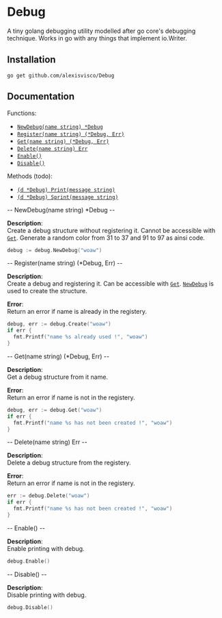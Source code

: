 
# Debug
A tiny golang debugging utility modelled after go core's debugging technique.
Works in go with any things that implement io.Writer.

## Installation

`go get github.com/alexisvisco/Debug`

## Documentation

Functions:
* [`NewDebug(name string) *Debug`](#NewDebug)
* [`Register(name string) (*Debug, Err)`](#Register)
* [`Get(name string) (*Debug, Err)`](#Get)
* [`Delete(name string) Err`](#Delete)
* [`Enable()`](#Enable)
* [`Disable()`](#Disable)

Methods (todo):
* [`(d *Debug) Print(message string)`](#Print)
* [`(d *Debug) Sprint(message string)`](#Print)

<a name="NewDebug" />
-- NewDebug(name string) *Debug --


__Description__:<br/>
Create a debug structure without registering it. Cannot be accessible with [`Get`](#Get).
Generate a random color from 31 to 37 and 91 to 97 as ainsi code.

```go
debug := debug.NewDebug("woaw") 
```

<a name="Register" />
-- Register(name string) (*Debug, Err) --


__Description__:<br/>
Create a debug and registering it. Can be accessible with [`Get`](#Get).
[`NewDebug`](#NewDebug) is used to create the structure.

__Error__:<br/>
Return an error if name is already in the registery.

```go
debug, err := debug.Create("woaw")
if err {
  fmt.Printf("name %s already used !", "woaw")
}
```

<a name="Get" />
-- Get(name string) (*Debug, Err) --


__Description__:<br/>
Get a debug structure from it name.

__Error__:<br/>
Return an error if name is not in the registery.

```go
debug, err := debug.Get("woaw")
if err {
  fmt.Printf("name %s has not been created !", "woaw")
}
```

<a name="Delete" />
-- Delete(name string) Err --


__Description__:<br/>
Delete a debug structure from the registery.

__Error__:<br/>
Return an error if name is not in the registery.

```go
err := debug.Delete("woaw")
if err {
  fmt.Printf("name %s has not been created !", "woaw")
}
```

<a name="Enable" />
-- Enable() --


__Description__:<br/>
Enable printing with debug.

```go
debug.Enable()
```

<a name="Disable" />
-- Disable() --


__Description__:<br/>
Disable printing with debug.

```go
debug.Disable()
```

